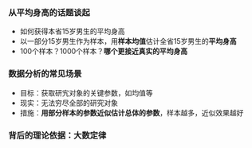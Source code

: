 ### 从平均身高的话题谈起

* 如何获得本省15岁男生的平均身高
* 以一部分15岁男生作为样本，用**样本均值**估计全省15岁男生的**平均身高**
* 100个样本？1000个样本？**哪个更接近真实的平均身高**

### 数据分析的常见场景

* 目标：获取研宄对象的关键参数，如均值等
* 现实：无法穷尽全部的研究对象
* 措施：**用部分样本的参数近似估计总体的参数**，样本越多，近似效果越好

### 背后的理论依据：大数定律

